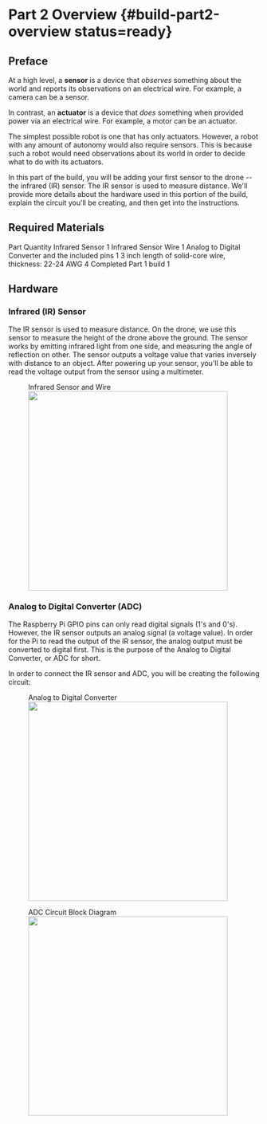 # Part 2 Overview {#build-part2-overview status=ready}

## Preface

At a high level, a **sensor** is a device that _observes_ something about the world and reports its observations on an electrical wire. For example, a camera can be a sensor.

In contrast, an **actuator** is a device that _does_ something when provided power via an electrical wire. For example, a motor can be an actuator.

The simplest possible robot is one that has only actuators. However, a robot with any amount of autonomy would also require sensors. This is because such a robot would need observations about its world in order to decide what to do with its actuators.

In this part of the build, you will be adding your first sensor to the drone -- the infrared (IR) sensor. The IR sensor is used to measure distance. We'll provide more details about the hardware used in this portion of the build, explain the circuit you'll be creating, and then get into the instructions.

## Required Materials

<col2 figure-id="tab:part2_mats" figure-caption="Build Part 1 Materials" class="labels-row1">
    <span style="text-align:center">Part</span>  <span style="text-align:center">Quantity</span>  
    <span style="text-align:center">Infrared Sensor</span> <span style="text-align:center">1</span>
    <span style="text-align:center">Infrared Sensor Wire</span> <span style="text-align:center">1</span>
    <span style="text-align:center">Analog to Digital Converter and the included pins</span> <span style="text-align:center">1</span>
    <span style="text-align:center">3 inch length of solid-core wire, thickness: 22-24 AWG</span> <span style="text-align:center">4</span>
    <span style="text-align:center">Completed Part 1 build</span> <span style="text-align:center">1</span>
</col2>

## Hardware

### Infrared (IR) Sensor
The IR sensor is used to measure distance. On the drone, we use this sensor to measure the height of the drone above the ground. The sensor works by emitting infrared light from one side, and measuring the angle of reflection on other. The sensor outputs a voltage value that varies inversely with distance to an object. After powering up your sensor, you'll be able to read the voltage output from the sensor using a multimeter.

<figure>
    <figcaption>Infrared Sensor and Wire</figcaption>
    <img style='width:400px' src="photos/ir.png"/>
</figure>

### Analog to Digital Converter (ADC)
The Raspberry Pi GPIO pins can only read digital signals (1's and 0's). However, the IR sensor outputs an analog signal (a voltage value). In order for the Pi to read the output of the IR sensor, the analog output must be converted to digital first. This is the purpose of the Analog to Digital Converter, or ADC for short.

In order to connect the IR sensor and ADC, you will be creating the following circuit:

<figure>
    <figcaption>Analog to Digital Converter</figcaption>
    <img style='width:400px' src="photos/adc.png"/>
</figure>

<figure>
    <figcaption>ADC Circuit Block Diagram</figcaption>
    <img style='width:400px' src="photos/adc_block_diagram.jpg"/>
</figure>
